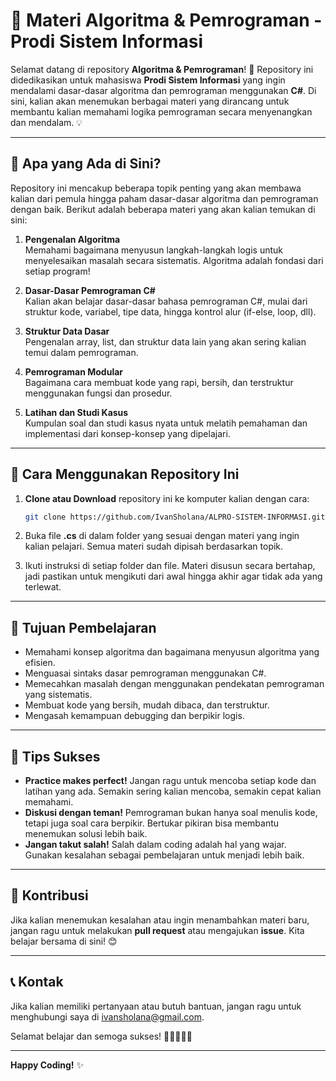 # 🚀 Materi Algoritma & Pemrograman - Prodi Sistem Informasi

Selamat datang di repository **Algoritma & Pemrograman**! 🎉 Repository ini didedikasikan untuk mahasiswa **Prodi Sistem Informasi** yang ingin mendalami dasar-dasar algoritma dan pemrograman menggunakan **C#**. Di sini, kalian akan menemukan berbagai materi yang dirancang untuk membantu kalian memahami logika pemrograman secara menyenangkan dan mendalam. 💡

---

## 🧐 Apa yang Ada di Sini?

Repository ini mencakup beberapa topik penting yang akan membawa kalian dari pemula hingga paham dasar-dasar algoritma dan pemrograman dengan baik. Berikut adalah beberapa materi yang akan kalian temukan di sini:

1. **Pengenalan Algoritma**  
   Memahami bagaimana menyusun langkah-langkah logis untuk menyelesaikan masalah secara sistematis. Algoritma adalah fondasi dari setiap program!

2. **Dasar-Dasar Pemrograman C#**  
   Kalian akan belajar dasar-dasar bahasa pemrograman C#, mulai dari struktur kode, variabel, tipe data, hingga kontrol alur (if-else, loop, dll).

3. **Struktur Data Dasar**  
   Pengenalan array, list, dan struktur data lain yang akan sering kalian temui dalam pemrograman.

4. **Pemrograman Modular**  
   Bagaimana cara membuat kode yang rapi, bersih, dan terstruktur menggunakan fungsi dan prosedur.

5. **Latihan dan Studi Kasus**  
   Kumpulan soal dan studi kasus nyata untuk melatih pemahaman dan implementasi dari konsep-konsep yang dipelajari.

---

## 🔧 Cara Menggunakan Repository Ini

1. **Clone atau Download** repository ini ke komputer kalian dengan cara:
   ```bash
   git clone https://github.com/IvanSholana/ALPRO-SISTEM-INFORMASI.git
   ```

2. Buka file **.cs** di dalam folder yang sesuai dengan materi yang ingin kalian pelajari. Semua materi sudah dipisah berdasarkan topik.

3. Ikuti instruksi di setiap folder dan file. Materi disusun secara bertahap, jadi pastikan untuk mengikuti dari awal hingga akhir agar tidak ada yang terlewat.

---

## 🎯 Tujuan Pembelajaran

- Memahami konsep algoritma dan bagaimana menyusun algoritma yang efisien.
- Menguasai sintaks dasar pemrograman menggunakan C#.
- Memecahkan masalah dengan menggunakan pendekatan pemrograman yang sistematis.
- Membuat kode yang bersih, mudah dibaca, dan terstruktur.
- Mengasah kemampuan debugging dan berpikir logis.

---

## 🤩 Tips Sukses

- **Practice makes perfect!** Jangan ragu untuk mencoba setiap kode dan latihan yang ada. Semakin sering kalian mencoba, semakin cepat kalian memahami.
- **Diskusi dengan teman!** Pemrograman bukan hanya soal menulis kode, tetapi juga soal cara berpikir. Bertukar pikiran bisa membantu menemukan solusi lebih baik.
- **Jangan takut salah!** Salah dalam coding adalah hal yang wajar. Gunakan kesalahan sebagai pembelajaran untuk menjadi lebih baik.

---

## 💬 Kontribusi

Jika kalian menemukan kesalahan atau ingin menambahkan materi baru, jangan ragu untuk melakukan **pull request** atau mengajukan **issue**. Kita belajar bersama di sini! 😊

---

## 📞 Kontak

Jika kalian memiliki pertanyaan atau butuh bantuan, jangan ragu untuk menghubungi saya di [ivansholana@gmail.com](ivansholana@gmail.com).

Selamat belajar dan semoga sukses! 🚀👨‍💻👩‍💻

---

**Happy Coding!** ✨
